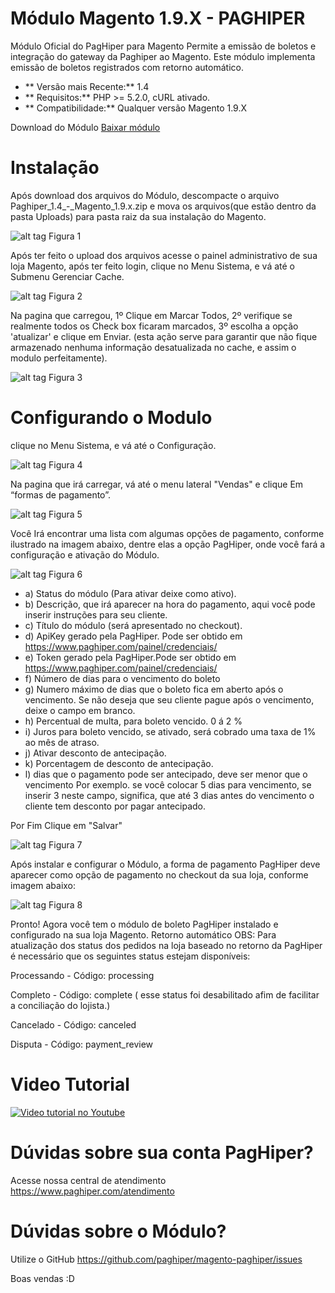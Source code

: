 # Módulo Magento 1.9.X - PAGHIPER

Módulo Oficial do PagHiper para Magento Permite a emissão de boletos e integração do gateway da Paghiper ao Magento. Este módulo implementa emissão de boletos registrados com retorno automático.

* ** Versão mais Recente:** 1.4
* ** Requisitos:** PHP >= 5.2.0, cURL ativado.
* ** Compatibilidade:** Qualquer versão Magento 1.9.X
 

Download do Módulo
[Baixar módulo](https://atendimento.paghiper.com/hc/article_attachments/360047393953/Paghiper_1.4_-_Magento_1.9.x.zip)

# Instalação

Após download dos arquivos do Módulo, descompacte o arquivo Paghiper_1.4_-_Magento_1.9.x.zip e mova os arquivos(que estão dentro da pasta Uploads) para pasta raiz da sua instalação do Magento.

 

 
![alt tag](https://atendimento.paghiper.com/hc/article_attachments/360002028633/magento5.jpg)
Figura 1


Após ter feito o upload dos arquivos acesse o painel administrativo de sua loja Magento, após ter feito login, clique no Menu Sistema, e vá até o Submenu Gerenciar Cache.


![alt tag](https://atendimento.paghiper.com/hc/article_attachments/360002030254/magento6.jpg)
Figura 2


Na pagina que carregou, 1º Clique em Marcar Todos, 2º verifique se realmente todos os Check box ficaram marcados, 3º escolha a opção 'atualizar' e clique em Enviar. (esta ação serve para garantir que não fique armazenado nenhuma informação desatualizada no cache, e assim o modulo perfeitamente).

![alt tag](https://atendimento.paghiper.com/hc/article_attachments/360002030274/magento7.jpg)
Figura 3



# Configurando o Modulo

clique no Menu Sistema, e vá até o Configuração.

![alt tag](https://atendimento.paghiper.com/hc/article_attachments/360002029053/magento8.jpg)
Figura 4

Na pagina que irá carregar, vá até o menu lateral "Vendas" e clique Em “formas de pagamento”.

![alt tag](https://atendimento.paghiper.com/hc/article_attachments/360002028653/magento9.jpg)
Figura 5

Você Irá encontrar uma lista com algumas opções de pagamento, conforme ilustrado na imagem abaixo, dentre elas a opção PagHiper, onde você fará a configuração e ativação do Módulo.

![alt tag](https://atendimento.paghiper.com/hc/article_attachments/360004430513/configmodulo.jpg)
Figura 6


 
* a) Status do módulo (Para ativar deixe como ativo).
* b) Descrição, que irá aparecer na hora do pagamento, aqui você pode inserir instruções para seu cliente.
* c) Título do módulo (será apresentado no checkout).
* d) ApiKey gerado pela PagHiper. Pode ser obtido em https://www.paghiper.com/painel/credenciais/
* e) Token gerado pela PagHiper.Pode ser obtido em https://www.paghiper.com/painel/credenciais/
* f) Número de dias para o vencimento do boleto
* g) Numero máximo de dias que o boleto fica em aberto após o vencimento.
Se não deseja que seu cliente pague após o vencimento, deixe o campo em branco.
* h) Percentual de multa, para boleto vencido. 0 á 2 %
* i) Juros para boleto vencido, se ativado, será cobrado uma taxa de 1% ao mês de atraso.
* j) Ativar desconto de antecipação.
* k) Porcentagem de desconto de antecipação.
* l) dias que o pagamento pode ser antecipado, deve ser menor que o vencimento
Por exemplo. se você colocar 5 dias para vencimento, se inserir 3 neste campo, significa, que até 3 dias antes do vencimento o cliente tem desconto por pagar antecipado.



Por Fim Clique em "Salvar"

![alt tag](https://atendimento.paghiper.com/hc/article_attachments/360024078734/magenovo.jpg)
Figura 7

 

Após instalar e configurar o Módulo, a forma de pagamento PagHiper deve aparecer como opção de pagamento no checkout da sua loja, conforme imagem abaixo:

![alt tag](https://atendimento.paghiper.com/hc/article_attachments/360002031034/magento12.jpg)
Figura 8

Pronto! Agora você tem o módulo de boleto PagHiper instalado e configurado na sua loja Magento. Retorno automático OBS: Para atualização dos status dos pedidos na loja baseado no retorno da PagHiper é necessário que os seguintes status estejam disponíveis:

Processando - Código: processing

Completo - Código: complete ( esse status foi desabilitado afim de facilitar a conciliação do lojista.)

Cancelado - Código: canceled

Disputa - Código: payment_review


# Video Tutorial

[![Video tutorial no Youtube](http://img.youtube.com/vi/HG9PNwIxoVo/0.jpg)](http://www.youtube.com/watch?v=HG9PNwIxoVo)

# Dúvidas sobre sua conta PagHiper?

Acesse nossa central de atendimento https://www.paghiper.com/atendimento

# Dúvidas sobre o Módulo?

Utilize o GitHub https://github.com/paghiper/magento-paghiper/issues

Boas vendas :D


